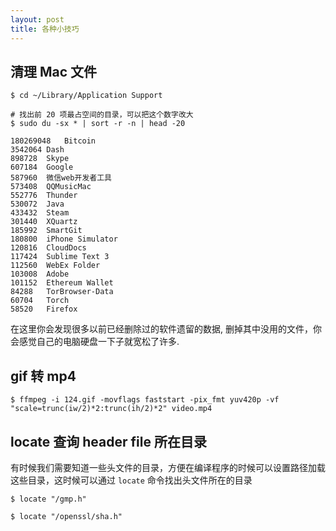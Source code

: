 ```yaml
---
layout: post
title: 各种小技巧
---
```


## 清理 Mac 文件

```
$ cd ~/Library/Application Support

# 找出前 20 项最占空间的目录，可以把这个数字改大 
$ sudo du -sx * | sort -r -n | head -20 

180269048	Bitcoin
3542064	Dash
898728	Skype
607184	Google
587960	微信web开发者工具
573408	QQMusicMac
552776	Thunder
530072	Java
433432	Steam
301440	XQuartz
185992	SmartGit
180800	iPhone Simulator
120816	CloudDocs
117424	Sublime Text 3
112560	WebEx Folder
103008	Adobe
101152	Ethereum Wallet
84288	TorBrowser-Data
60704	Torch
58520	Firefox

```

在这里你会发现很多以前已经删除过的软件遗留的数据, 删掉其中没用的文件，你会感觉自己的电脑硬盘一下子就宽松了许多.

## gif 转 mp4

```
$ ffmpeg -i 124.gif -movflags faststart -pix_fmt yuv420p -vf "scale=trunc(iw/2)*2:trunc(ih/2)*2" video.mp4
```

## locate 查询 header file 所在目录

有时候我们需要知道一些头文件的目录，方便在编译程序的时候可以设置路径加载这些目录，这时候可以通过 `locate` 命令找出头文件所在的目录

```
$ locate "/gmp.h"

$ locate "/openssl/sha.h"
```
